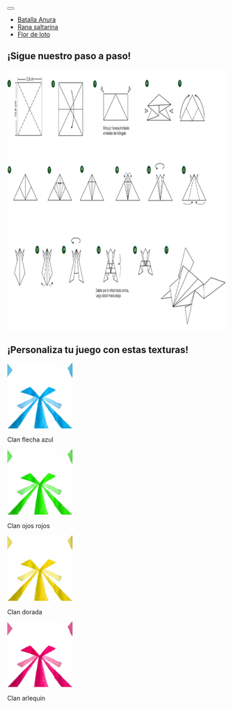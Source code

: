 <!DOCTYPE html>
<html>
    
<body>
  <a class="navbar-brand" href="#"></a>
  <button class="navbar-toggler" type="button" data-toggle="collapse" data-target="#navbarNav" aria-controls="navbarNav" aria-expanded="false" aria-label="Toggle navigation">
    <span class="navbar-toggler-icon"></span>
  </button>
  <div class="collapse navbar-collapse" id="navbarNav">
    <ul class="navbar-nav">
      <li class="nav-item active">
        <a class="nav-link" href="#">Batalla Anura</a>
      </li>
      <li>
      <a href="nenufar.html>Tablero Nenufar</a>
      </li>
       <li>
      <a href="rana.html>Rana saltarina</a>
        </li>
        <li>
      <a href="sapo.html>Sapo saltarin</a>
      </li>
        <li>
      <a href="flor.html>Flor de loto</a>
      </li>
    </ul>
  </div>
</nav>
    <body> 
      <h2>¡Sigue nuestro paso a paso!</h2> 
      <img src="Paso a paso rana anura.jpg" alt="W3Schools.com" width="1200" height="600">
      <h2>¡Personaliza tu juego con estas texturas!</h2> 
        <img src="Textura final rana 1.jpeg" alt="W3Schools.com" width="150" height="150">
        <p>Clan flecha azul</p> 
        <img src="Textura final rana 2.jpg" alt="W3Schools.com" width="150" height="150">
        <p>Clan ojos rojos</p>
        <img src="Textura final rana 3.png" alt="W3Schools.com" width="150" height="150">
        <p>Clan dorada</p>
        <img src="Textura final rana 5.png" alt="W3Schools.com" width="150" height="150">
        <p>Clan arlequin</p>  
    </body> 
</html>
